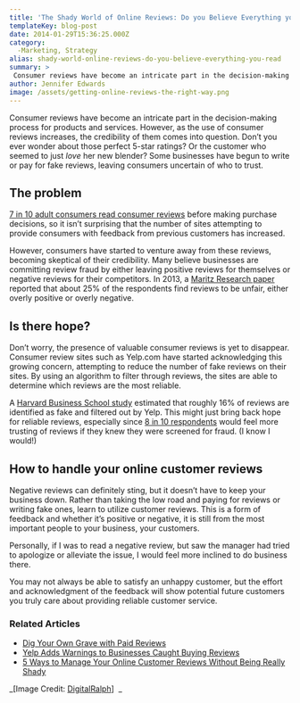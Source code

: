 ```yaml
---
title: 'The Shady World of Online Reviews: Do you Believe Everything you Read?'
templateKey: blog-post
date: 2014-01-29T15:36:25.000Z
category: 
  -Marketing, Strategy
alias: shady-world-online-reviews-do-you-believe-everything-you-read
summary: > 
 Consumer reviews have become an intricate part in the decision-making process for products and services. However, as the use of consumer reviews increases, the credibility of them comes into question. Don’t you ever wonder about those perfect 5-star ratings? Or the customer who seemed to just love her new blender? Some businesses have begun to write or pay for fake reviews, leaving consumers uncertain of who to trust.
author: Jennifer Edwards
image: /assets/getting-online-reviews-the-right-way.png
---
```


Consumer reviews have become an intricate part in the decision-making process for products and services. However, as the use of consumer reviews increases, the credibility of them comes into question. Don’t you ever wonder about those perfect 5-star ratings? Or the customer who seemed to just _love_ her new blender? Some businesses have begun to write or pay for fake reviews, leaving consumers uncertain of who to trust.

The problem
-----------

[7 in 10 adult consumers read consumer reviews](http://www.marketingcharts.com/online/half-of-adult-consumers-believe-some-online-reviews-are-fake-38574/) before making purchase decisions, so it isn’t surprising that the number of sites attempting to provide consumers with feedback from previous customers has increased.

However, consumers have started to venture away from these reviews, becoming skeptical of their credibility. Many believe businesses are committing review fraud by either leaving positive reviews for themselves or negative reviews for their competitors. In 2013, a [Maritz Research paper](http://www.maritzcx.com/library/) reported that about 25% of the respondents find reviews to be unfair, either overly positive or overly negative.

Is there hope?
--------------

Don’t worry, the presence of valuable consumer reviews is yet to disappear. Consumer review sites such as Yelp.com have started acknowledging this growing concern, attempting to reduce the number of fake reviews on their sites. By using an algorithm to filter through reviews, the sites are able to determine which reviews are the most reliable. 

A [Harvard Business School study](http://people.hbs.edu/mluca/Papers%20on%20RIS/FakeItTillYouMakeIt.pdf) estimated that roughly 16% of reviews are identified as fake and filtered out by Yelp. This might just bring back hope for reliable reviews, especially since [8 in 10 respondents](http://www.marketingcharts.com/online/half-of-adult-consumers-believe-some-online-reviews-are-fake-38574/) would feel more trusting of reviews if they knew they were screened for fraud. (I know I would!)

How to handle your online customer reviews
------------------------------------------

Negative reviews can definitely sting, but it doesn’t have to keep your business down. Rather than taking the low road and paying for reviews or writing fake ones, learn to utilize customer reviews. This is a form of feedback and whether it’s positive or negative, it is still from the most important people to your business, your customers.

Personally, if I was to read a negative review, but saw the manager had tried to apologize or alleviate the issue, I would feel more inclined to do business there.

You may not always be able to satisfy an unhappy customer, but the effort and acknowledgment of the feedback will show potential future customers you truly care about providing reliable customer service.

### Related Articles 

*   [Dig Your Own Grave with Paid Reviews](/insights/dig-your-own-grave-paid-reviews)
*   [Yelp Adds Warnings to Businesses Caught Buying Reviews](/insights/yelp-adds-warnings-businesses-caught-buying-reviews)
*   [5 Ways to Manage Your Online Customer Reviews Without Being Really Shady](http://www.huffingtonpost.com/elizabeth-oneill/5-ways-to-manage-your-onl_b_4017764.html)

_\[Image Credit: [DigitalRalph](http://www.flickr.com/photos/ralphpaglia/8316458285/sizes/o/)\]  _